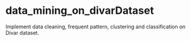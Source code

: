 # data_mining_on_divarDataset

Implement data cleaning, 
frequent pattern, 
clustering
and classification 
on Divar dataset.
